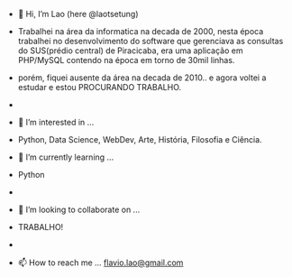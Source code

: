- 👋 Hi, I’m Lao (here @laotsetung)
- Trabalhei na área da informatica na decada de 2000, nesta época trabalhei no desenvolvimento do software que gerenciava as consultas do SUS(prédio central) de Piracicaba, era uma aplicação em PHP/MySQL contendo na época em torno de 30mil linhas.
- porém, fiquei ausente da área na decada de 2010.. e agora voltei a estudar e estou PROCURANDO TRABALHO.
-
- 👀 I’m interested in ...
- Python, Data Science, WebDev, Arte, História, Filosofia e Ciência.

- 🌱 I’m currently learning ...
- Python
- 
- 💞️ I’m looking to collaborate on ...
- TRABALHO!
- 
- 📫 How to reach me ...
flavio.lao@gmail.com
